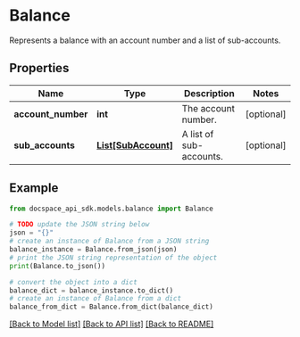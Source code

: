 # Balance
Represents a balance with an account number and a list of sub-accounts.

## Properties

Name | Type | Description | Notes
------------ | ------------- | ------------- | -------------
**account_number** | **int** | The account number. | [optional] 
**sub_accounts** | [**List[SubAccount]**](SubAccount.md) | A list of sub-accounts. | [optional] 

## Example

```python
from docspace_api_sdk.models.balance import Balance

# TODO update the JSON string below
json = "{}"
# create an instance of Balance from a JSON string
balance_instance = Balance.from_json(json)
# print the JSON string representation of the object
print(Balance.to_json())

# convert the object into a dict
balance_dict = balance_instance.to_dict()
# create an instance of Balance from a dict
balance_from_dict = Balance.from_dict(balance_dict)
```
[[Back to Model list]](../README.md#documentation-for-models) [[Back to API list]](../README.md#documentation-for-api-endpoints) [[Back to README]](../README.md)


